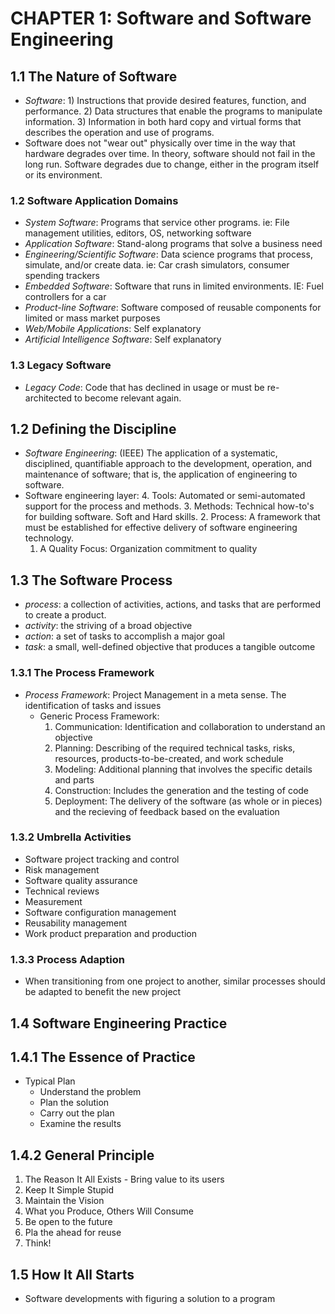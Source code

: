 # CHAPTER 1: Software and Software Engineering
## 1.1 The Nature of Software
- _Software_: 1) Instructions that provide desired features, function, and performance. 2) Data structures that enable the programs to manipulate information. 3) Information in both hard copy and virtual forms that describes the operation and use of programs.
- Software does not "wear out" physically over time in the way that hardware degrades over time. In theory, software should not fail in the long run. Software degrades due to change, either in the program itself or its environment.

### 1.2 Software Application Domains
- _System Software_: Programs that service other programs. ie: File management utilities, editors, OS, networking software
- _Application Software_: Stand-along programs that solve a business need
- _Engineering/Scientific Software_: Data science programs that process, simulate, and/or create data. ie:  Car crash simulators, consumer spending trackers
- _Embedded Software_: Software that runs in limited environments. IE: Fuel controllers for a car
- _Product-line Software_: Software composed of reusable components for limited or mass market purposes
- _Web/Mobile Applications_: Self explanatory
- _Artificial Intelligence Software_: Self explanatory

### 1.3 Legacy Software
- _Legacy Code_: Code that has declined in usage or must be re-architected to become relevant again.

## 1.2 Defining the Discipline
- _Software Engineering_: (IEEE) The application of a systematic, disciplined, quantifiable approach to the development, operation, and maintenance of software; that is, the application of engineering to software.
- Software engineering layer:
    4. Tools: Automated or semi-automated support for the process and methods.
    3. Methods: Technical how-to's for building software. Soft and Hard skills.
    2. Process: A framework that must be established for effective delivery of software engineering technology.
    1. A Quality Focus: Organization commitment to quality

## 1.3 The Software Process
- _process_: a collection of activities, actions, and tasks that are performed to create a product.
- _activity_: the striving of a broad objective
- _action_: a set of tasks to accomplish a major goal
- _task_: a small, well-defined objective that produces a tangible outcome

### 1.3.1 The Process Framework
- _Process Framework_: Project Management in a meta sense. The identification of tasks and issues
    - Generic Process Framework:
        1. Communication: Identification and collaboration to understand an objective
        2. Planning: Describing of the required technical tasks, risks, resources, products-to-be-created, and work schedule
        3. Modeling: Additional planning that involves the specific details and parts
        4. Construction: Includes the generation and the testing of code
        5. Deployment: The delivery of the software (as whole or in pieces) and the recieving of feedback based on the evaluation

### 1.3.2 Umbrella Activities
- Software project tracking and control
- Risk management
- Software quality assurance
- Technical reviews
- Measurement
- Software configuration management
- Reusability management
- Work product preparation and production

### 1.3.3 Process Adaption
- When transitioning from one project to another, similar processes should be adapted to benefit the new project

## 1.4 Software Engineering Practice
## 1.4.1 The Essence of Practice
- Typical Plan
    - Understand the problem
    - Plan the solution
    - Carry out the plan
    - Examine the results

## 1.4.2 General Principle
1. The Reason It All Exists - Bring value to its users
2. Keep It Simple Stupid
3. Maintain the Vision
4. What you Produce, Others Will Consume
5. Be open to the future
6. Pla the ahead for reuse
7. Think!

## 1.5 How It All Starts
- Software developments with figuring a solution to a program